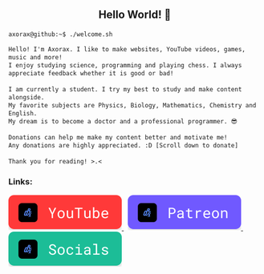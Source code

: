 <h2 align="center">Hello World! 👋</h2>

```console
axorax@github:~$ ./welcome.sh
```

```
Hello! I'm Axorax. I like to make websites, YouTube videos, games, music and more!
I enjoy studying science, programming and playing chess. I always appreciate feedback whether it is good or bad!

I am currently a student. I try my best to study and make content alongside.
My favorite subjects are Physics, Biology, Mathematics, Chemistry and English.
My dream is to become a doctor and a professional programmer. 😎

Donations can help me make my content better and motivate me!
Any donations are highly appreciated. :D [Scroll down to donate]

Thank you for reading! >.<
```

##### <h3>Links: </h3>

<a href="https://www.youtube.com/channel/UChNE29WeA7wbW5VC4JVb5Ag">
  <img src="buttons/youtube.svg">
</a> &nbsp;
<a href="https://patreon.com/axorax/">
  <img src="buttons/patreon.svg">
</a> &nbsp;
<a href="https://github.com/Axorax/socials">
  <img src="buttons/socials.svg">
</a>
